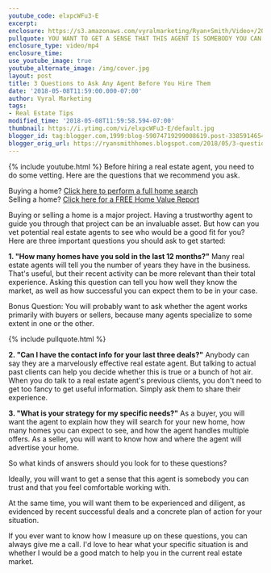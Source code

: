 ```yaml
---
youtube_code: elxpcWFu3-E
excerpt:
enclosure: https://s3.amazonaws.com/vyralmarketing/Ryan+Smith/Video+/2018/Temple+Real+Estate+Agent-+3+Questions+to+Ask+Any+Agent+Before+You+Hire+Them.mp4
pullquote: YOU WANT TO GET A SENSE THAT THIS AGENT IS SOMEBODY YOU CAN TRUST.
enclosure_type: video/mp4
enclosure_time:
use_youtube_image: true
youtube_alternate_image: /img/cover.jpg
layout: post
title: 3 Questions to Ask Any Agent Before You Hire Them
date: '2018-05-08T11:59:00.000-07:00'
author: Vyral Marketing
tags:
- Real Estate Tips
modified_time: '2018-05-08T11:59:58.594-07:00'
thumbnail: https://i.ytimg.com/vi/elxpcWFu3-E/default.jpg
blogger_id: tag:blogger.com,1999:blog-59074719299008619.post-3385914654224473300
blogger_orig_url: https://ryansmithhomes.blogspot.com/2018/05/3-questions-to-ask-any-agent-before-you.html
---
```

{% include youtube.html %}
Before hiring a real estate agent, you need to do some vetting. Here are the questions that we recommend you ask.

<div class="post-cta">
Buying a home? <a href="https://www.ryansmithhomes.com/buy" target="_blank">Click here to perform a full home search</a><br>
Selling a home? <a href="https://www.ryansmithhomes.com/sell" target="_blank">Click here for a FREE Home Value Report</a>
</div>

Buying or selling a home is a major project. Having a trustworthy agent to guide you through that project can be an invaluable asset. But how can you vet potential real estate agents to see who would be a good fit for you? Here are three important questions you should ask to get started:

**1. "How many homes have you sold in the last 12 months?"** Many real estate agents will tell you the number of years they have in the business. That's useful, but their recent activity can be more relevant than their total experience. Asking this question can tell you how well they know the market, as well as how successful you can expect them to be in your case.

Bonus Question: You will probably want to ask whether the agent works primarily with buyers or sellers, because many agents specialize to some extent in one or the other.

{% include pullquote.html %}

**2. "Can I have the contact info for your last three deals?"** Anybody can say they are a marvelously effective real estate agent. But talking to actual past clients can help you decide whether this is true or a bunch of hot air. When you do talk to a real estate agent's previous clients, you don't need to get too fancy to get useful information. Simply ask them to share their experience.

**3. "What is your strategy for my specific needs?"** As a buyer, you will want the agent to explain how they will search for your new home, how many homes you can expect to see, and how the agent handles multiple offers. As a seller, you will want to know how and where the agent will advertise your home.

So what kinds of answers should you look for to these questions?

Ideally, you will want to get a sense that this agent is somebody you can trust and that you feel comfortable working with.

At the same time, you will want them to be experienced and diligent, as evidenced by recent successful deals and a concrete plan of action for your situation.

If you ever want to know how I measure up on these questions, you can always give me a call. I'd love to hear what your specific situation is and whether I would be a good match to help you in the current real estate market.
